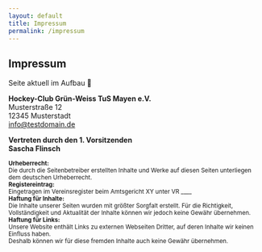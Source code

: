 ```yaml
---
layout: default
title: Impressum
permalink: /impressum
---
```


## Impressum

Seite aktuell im Aufbau 🚀

**Hockey-Club Grün-Weiss TuS Mayen e.V.**  
Musterstraße 12  
12345 Musterstadt  
<span class="email-highlight"><a href="mailto:info@testdomain.de">info@testdomain.de</a></span>  


**Vertreten durch den 1. Vorsitzenden  
Sascha Flinsch**  
<small>  
**Urheberrecht:**  
Die durch die Seitenbetreiber erstellten Inhalte und Werke auf diesen Seiten unterliegen dem deutschen Urheberrecht.
</small>
<small>  
**Registereintrag:**  
Eingetragen im Vereinsregister beim Amtsgericht XY unter VR ____
</small>
<small>  
**Haftung für Inhalte:**  
Die Inhalte unserer Seiten wurden mit größter Sorgfalt erstellt. Für die Richtigkeit,  
Vollständigkeit und Aktualität der Inhalte können wir jedoch keine Gewähr übernehmen.
</small>  
<small>
**Haftung für Links:**  
Unsere Website enthält Links zu externen Webseiten Dritter, auf deren Inhalte wir keinen Einfluss haben.  
Deshalb können wir für diese fremden Inhalte auch keine Gewähr übernehmen.
</small>

